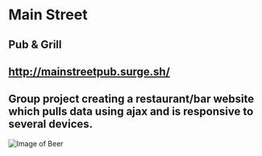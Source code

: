 # Main Street
## Pub & Grill
## http://mainstreetpub.surge.sh/
## Group project creating a restaurant/bar website which pulls data using ajax and is responsive to several devices.
![Image of Beer](http://news.fiu.edu/wp-content/uploads/Beer1.png)
